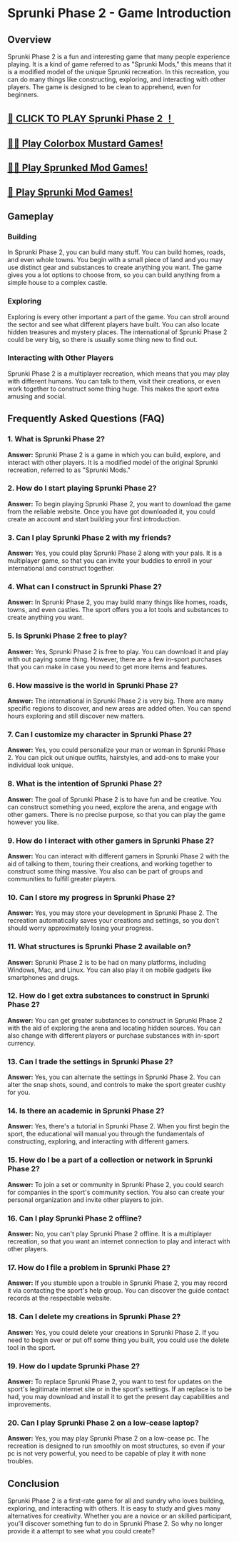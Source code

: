 # Sprunki Phase 2 - Game Introduction

## Overview

Sprunki Phase 2 is a fun and interesting game that many people experience playing. It is a kind of game referred to as "Sprunki Mods," this means that it is a modified model of the unique Sprunki recreation. In this recreation, you can do many things like constructing, exploring, and interacting with other players. The game is designed to be clean to apprehend, even for beginners.


## [🌈 CLICK TO PLAY Sprunki Phase 2 ！](https://incrediboxsprunki.online/sprunki/sprunki-phase-2)

## [🙋‍♀️ Play Colorbox Mustard Games!](https://colorboxmustard.online/)

## [👩‍💻 Play Sprunked Mod Games!](https://sprunkedgame.online/)

## [🧙 Play Sprunki Mod Games!](https://sprunkigame.online/)



## Gameplay

### Building

In Sprunki Phase 2, you can build many stuff. You can build homes, roads, and even whole towns. You begin with a small piece of land and you may use distinct gear and substances to create anything you want. The game gives you a lot options to choose from, so you can build anything from a simple house to a complex castle.

### Exploring

Exploring is every other important a part of the game. You can stroll around the sector and see what different players have built. You can also locate hidden treasures and mystery places. The international of Sprunki Phase 2 could be very big, so there is usually some thing new to find out.

### Interacting with Other Players

Sprunki Phase 2 is a multiplayer recreation, which means that you may play with different humans. You can talk to them, visit their creations, or even work together to construct some thing huge. This makes the sport extra amusing and social.

## Frequently Asked Questions (FAQ)

### 1. What is Sprunki Phase 2?

**Answer:** Sprunki Phase 2 is a game in which you can build, explore, and interact with other players. It is a modified model of the original Sprunki recreation, referred to as "Sprunki Mods."

### 2. How do I start playing Sprunki Phase 2?

**Answer:** To begin playing Sprunki Phase 2, you want to download the game from the reliable website. Once you have got downloaded it, you could create an account and start building your first introduction.

### 3. Can I play Sprunki Phase 2 with my friends?

**Answer:** Yes, you could play Sprunki Phase 2 along with your pals. It is a multiplayer game, so that you can invite your buddies to enroll in your international and construct together.

### 4. What can I construct in Sprunki Phase 2?

**Answer:** In Sprunki Phase 2, you may build many things like homes, roads, towns, and even castles. The sport offers you a lot tools and substances to create anything you want.

### 5. Is Sprunki Phase 2 free to play?

**Answer:** Yes, Sprunki Phase 2 is free to play. You can download it and play with out paying some thing. However, there are a few in-sport purchases that you can make in case you need to get more items and features.

### 6. How massive is the world in Sprunki Phase 2?

**Answer:** The international in Sprunki Phase 2 is very big. There are many specific regions to discover, and new areas are added often. You can spend hours exploring and still discover new matters.

### 7. Can I customize my character in Sprunki Phase 2?

**Answer:** Yes, you could personalize your man or woman in Sprunki Phase 2. You can pick out unique outfits, hairstyles, and add-ons to make your individual look unique.

### 8. What is the intention of Sprunki Phase 2?

**Answer:** The goal of Sprunki Phase 2 is to have fun and be creative. You can construct something you need, explore the arena, and engage with other gamers. There is no precise purpose, so that you can play the game however you like.

### 9. How do I interact with other gamers in Sprunki Phase 2?

**Answer:** You can interact with different gamers in Sprunki Phase 2 with the aid of talking to them, touring their creations, and working together to construct some thing massive. You also can be part of groups and communities to fulfill greater players.

### 10. Can I store my progress in Sprunki Phase 2?

**Answer:** Yes, you may store your development in Sprunki Phase 2. The recreation automatically saves your creations and settings, so you don't should worry approximately losing your progress.

### 11. What structures is Sprunki Phase 2 available on?

**Answer:** Sprunki Phase 2 is to be had on many platforms, including Windows, Mac, and Linux. You can also play it on mobile gadgets like smartphones and drugs.

### 12. How do I get extra substances to construct in Sprunki Phase 2?

**Answer:** You can get greater substances to construct in Sprunki Phase 2 with the aid of exploring the arena and locating hidden sources. You can also change with different players or purchase substances with in-sport currency.

### 13. Can I trade the settings in Sprunki Phase 2?

**Answer:** Yes, you can alternate the settings in Sprunki Phase 2. You can alter the snap shots, sound, and controls to make the sport greater cushty for you.

### 14. Is there an academic in Sprunki Phase 2?

**Answer:** Yes, there's a tutorial in Sprunki Phase 2. When you first begin the sport, the educational will manual you through the fundamentals of constructing, exploring, and interacting with different gamers.

### 15. How do I be a part of a collection or network in Sprunki Phase 2?

**Answer:** To join a set or community in Sprunki Phase 2, you could search for companies in the sport's community section. You also can create your personal organization and invite other players to join.

### 16. Can I play Sprunki Phase 2 offline?

**Answer:** No, you can't play Sprunki Phase 2 offline. It is a multiplayer recreation, so that you want an internet connection to play and interact with other players.

### 17. How do I file a problem in Sprunki Phase 2?

**Answer:** If you stumble upon a trouble in Sprunki Phase 2, you may record it via contacting the sport's help group. You can discover the guide contact records at the respectable website.

### 18. Can I delete my creations in Sprunki Phase 2?

**Answer:** Yes, you could delete your creations in Sprunki Phase 2. If you need to begin over or put off some thing you built, you could use the delete tool in the sport.

### 19. How do I update Sprunki Phase 2?

**Answer:** To replace Sprunki Phase 2, you want to test for updates on the sport's legitimate internet site or in the sport's settings. If an replace is to be had, you may download and install it to get the present day capabilities and improvements.

### 20. Can I play Sprunki Phase 2 on a low-cease laptop?

**Answer:** Yes, you may play Sprunki Phase 2 on a low-cease pc. The recreation is designed to run smoothly on most structures, so even if your pc is not very powerful, you need to be capable of play it with none troubles.

## Conclusion

Sprunki Phase 2 is a first-rate game for all and sundry who loves building, exploring, and interacting with others. It is easy to study and gives many alternatives for creativity. Whether you are a novice or an skilled participant, you'll discover something fun to do in Sprunki Phase 2. So why no longer provide it a attempt to see what you could create?
